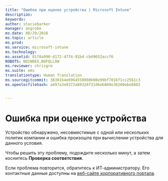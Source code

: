 ```yaml
---
title: "Ошибка при оценке устройства | Microsoft Intune"
description: 
keywords: 
author: staciebarker
manager: angrobe
ms.date: 08/29/2016
ms.topic: article
ms.prod: 
ms.service: microsoft-intune
ms.technology: 
ms.assetid: 81f8a990-d172-47f4-91b4-cb49652accf6
ROBOTS: NOINDEX,NOFOLLOW
ms.reviewer: chrisgre
ms.suite: ems
translationtype: Human Translation
ms.sourcegitcommit: 38301b4e6964550008b08e99bf7016f1cc2561c3
ms.openlocfilehash: a497a3e9372a89326f31d6eb869e38200ebe6802


---
```



# Ошибка при оценке устройства
Устройство обнаружено, несовместимые с одной или нескольких политик компании и ошибка произошла при вычислении устройства для данного условия.

Чтобы решить эту проблему, подождите несколько минут, а затем коснитесь **Проверка соответствия**.

Если проблема повторится, обратитесь к ИТ-администратору. Его контактные данные доступны на [веб-сайте корпоративного портала](http://portal.manage.microsoft.com).



<!--HONumber=Aug16_HO5-->


